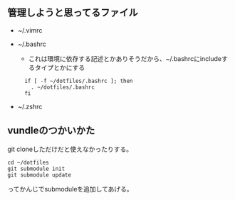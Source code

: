 ## 管理しようと思ってるファイル

* ~/.vimrc
* ~/.bashrc
  * これは環境に依存する記述とかありそうだから、~/.bashrcにincludeするタイプとかにする

  ```:~/.bashrc
    if [ -f ~/dotfiles/.bashrc ]; then
      . ~/dotfiles/.bashrc
    fi
  ```

* ~/.zshrc

## vundleのつかいかた
git cloneしただけだと使えなかったりする。

```
cd ~/dotfiles
git submodule init
git submodule update
```

ってかんじでsubmoduleを追加してあげる。
